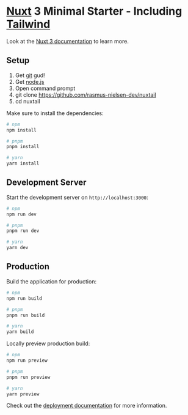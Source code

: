 # [Nuxt](https://nuxt.com/) 3 Minimal Starter - Including [Tailwind](https://tailwindcss.nuxtjs.org/)

Look at the [Nuxt 3 documentation](https://nuxt.com/docs/getting-started/introduction) to learn more.

## Setup
1. Get [git](https://github.com/git-for-windows/git/releases/download/v2.41.0.windows.3/Git-2.41.0.3-64-bit.exe) gud!
2. Get [node.js](https://nodejs.org/en/download/current)
3. Open command prompt
4. git clone https://github.com/rasmus-nielsen-dev/nuxtail
5. cd nuxtail

Make sure to install the dependencies:

```bash
# npm
npm install

# pnpm
pnpm install

# yarn
yarn install
```

## Development Server

Start the development server on `http://localhost:3000`:

```bash
# npm
npm run dev

# pnpm
pnpm run dev

# yarn
yarn dev
```

## Production

Build the application for production:

```bash
# npm
npm run build

# pnpm
pnpm run build

# yarn
yarn build
```

Locally preview production build:

```bash
# npm
npm run preview

# pnpm
pnpm run preview

# yarn
yarn preview
```

Check out the [deployment documentation](https://nuxt.com/docs/getting-started/deployment) for more information.
